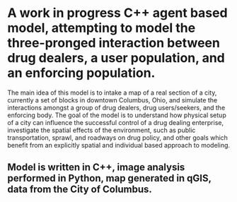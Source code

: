 # A work in progress C++ agent based model, attempting to model the three-pronged interaction between drug dealers, a user population, and an enforcing population.
The main idea of this model is to intake a map of a real section of a city, currently a set of blocks in downtown Columbus, Ohio, and simulate the interactions amongst a group of drug dealers, drug users/seekers, and the enforcing body. The goal of the model is to understand how physical setup of a city can influence the successful control of a drug dealing enterprise, investigate the spatial effects of the environment, such as public transportation, sprawl, and roadways on drug policy, and other goals which benefit from an explicitly spatial and individual based approach to modeling.
## Model is written in C++, image analysis performed in Python, map generated in qGIS, data from the City of Columbus.